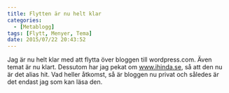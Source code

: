 ```yaml
---
title: Flytten är nu helt klar
categories:
  - [Metablogg]
tags: [Flytt, Menyer, Tema]
date: 2015/07/22 20:43:52
---
```

Jag är nu helt klar med att flytta över bloggen till wordpress.com. Även temat är nu klart. Dessutom har jag pekat om www.ihinda.se, så att den nu är det alias hit. Vad heller åtkomst, så är bloggen nu privat och således är det endast jag som kan läsa den.
